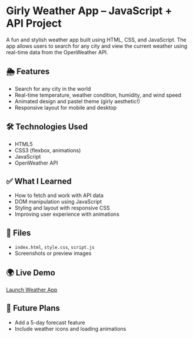# Girly Weather App – JavaScript + API Project

A fun and stylish weather app built using HTML, CSS, and JavaScript. The app allows users to search for any city and view the current weather using real-time data from the OpenWeather API.

## 🌦️ Features

- Search for any city in the world
- Real-time temperature, weather condition, humidity, and wind speed
- Animated design and pastel theme (girly aesthetic!)
- Responsive layout for mobile and desktop

## 🛠️ Technologies Used

- HTML5
- CSS3 (flexbox, animations)
- JavaScript
- OpenWeather API

## ✅ What I Learned

- How to fetch and work with API data
- DOM manipulation using JavaScript
- Styling and layout with responsive CSS
- Improving user experience with animations

## 📁 Files

- `index.html`, `style.css`, `script.js`
- Screenshots or preview images

## 🌍 Live Demo

[Launch Weather App](https://melodic-sundae-d294ac.netlify.app)

## 🚀 Future Plans

- Add a 5-day forecast feature
- Include weather icons and loading animations
